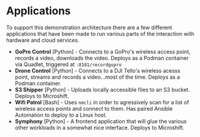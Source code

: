 # Applications

To support this demonstration architecture there are a few different applications that have been made to run various parts of the interaction with hardware and cloud services.

- **GoPro Control** [Python] - Connects to a GoPro's wireless access point, records a video, downloads the video.  Deploys as a Podman container via Quadlet, triggered at `:8181/recordgopro`
- **Drone Control** [Python] - Connects to a DJI Tello's wireless acesss point, streams and records a video...most of the time.  Deploys as a Podman container.
- **S3 Shipper** [Python] - Uploads locally accessible files to an S3 bucket.  Deploys to Microshift.
- **Wifi Patrol** [Bash] - Uses `nmcli` in order to agressively scan for a list of wireless access points and connect to them.  Has paired Ansible Automation to deploy to a Linux host.
- **Symphony** [Python] - A frontend application that will glue the various other workloads in a somewhat nice interface.  Deploys to Microshift.

